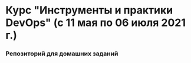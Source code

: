 # Курс "Инструменты и практики DevOps" (с 11 мая по 06 июля 2021 г.)

### Репозиторий для домашних заданий
